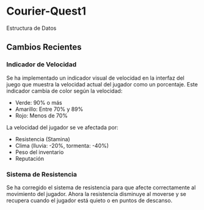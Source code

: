 # Courier-Quest1
Estructura de Datos 

## Cambios Recientes

### Indicador de Velocidad
Se ha implementado un indicador visual de velocidad en la interfaz del juego que muestra la velocidad actual del jugador como un porcentaje. Este indicador cambia de color según la velocidad:
- Verde: 90% o más
- Amarillo: Entre 70% y 89%
- Rojo: Menos de 70%

La velocidad del jugador se ve afectada por:
- Resistencia (Stamina)
- Clima (lluvia: -20%, tormenta: -40%)
- Peso del inventario
- Reputación

### Sistema de Resistencia
Se ha corregido el sistema de resistencia para que afecte correctamente al movimiento del jugador. Ahora la resistencia disminuye al moverse y se recupera cuando el jugador está quieto o en puntos de descanso.
